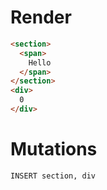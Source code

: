 # Render
```html
<section>
  <span>
    Hello
  </span>
</section>
<div>
  0
</div>
```

# Mutations
```
INSERT section, div
```